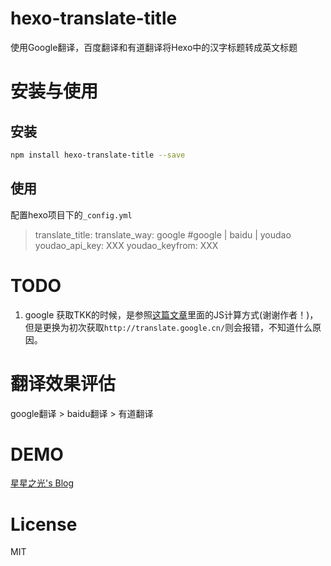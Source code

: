 # hexo-translate-title
使用Google翻译，百度翻译和有道翻译将Hexo中的汉字标题转成英文标题

# 安装与使用

## 安装
```bash
npm install hexo-translate-title --save
```
## 使用
配置hexo项目下的`_config.yml`
> translate_title:
  	translate_way: google    #google | baidu | youdao
  	youdao_api_key: XXX
  	youdao_keyfrom: XXX

# TODO
1. google 获取TKK的时候，是参照[这篇文章](http://blog.csdn.net/life169/article/details/52153929)里面的JS计算方式(谢谢作者！)，但是更换为初次获取`http://translate.google.cn/`则会报错，不知道什么原因。

# 翻译效果评估
google翻译 > baidu翻译 > 有道翻译

# DEMO
[星星之光's Blog](https://cometlj.github.io)

# License
MIT
